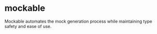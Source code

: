 # mockable
Mockable automates the mock generation process while maintaining type safety and ease of use.

